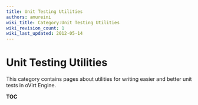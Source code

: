```yaml
---
title: Unit Testing Utilities
authors: amureini
wiki_title: Category:Unit Testing Utilities
wiki_revision_count: 1
wiki_last_updated: 2012-05-14
---
```


# Unit Testing Utilities

This category contains pages about utilities for writing easier and better unit tests in oVirt Engine.

__TOC__

